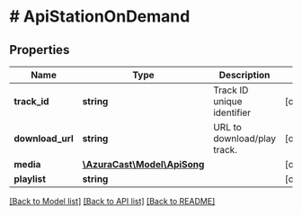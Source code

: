 # # ApiStationOnDemand

## Properties

Name | Type | Description | Notes
------------ | ------------- | ------------- | -------------
**track_id** | **string** | Track ID unique identifier | [optional]
**download_url** | **string** | URL to download/play track. | [optional]
**media** | [**\AzuraCast\Model\ApiSong**](ApiSong.md) |  | [optional]
**playlist** | **string** |  | [optional]

[[Back to Model list]](../../README.md#models) [[Back to API list]](../../README.md#endpoints) [[Back to README]](../../README.md)
